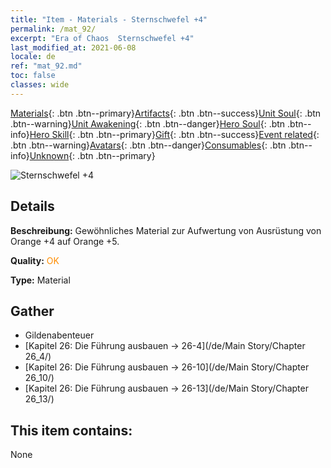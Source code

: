 ```yaml
---
title: "Item - Materials - Sternschwefel +4"
permalink: /mat_92/
excerpt: "Era of Chaos  Sternschwefel +4"
last_modified_at: 2021-06-08
locale: de
ref: "mat_92.md"
toc: false
classes: wide
---
```

 [Materials](/ItemsDE/){: .btn .btn--primary}[Artifacts](/ItemsDE/Artifacts/){: .btn .btn--success}[Unit Soul](/ItemsDE/UnitSoul/){: .btn .btn--warning}[Unit Awakening](/ItemsDE/UnitAwakening/){: .btn .btn--danger}[Hero Soul](/ItemsDE/HeroSoul/){: .btn .btn--info}[Hero Skill](/ItemsDE/HeroSkill/){: .btn .btn--primary}[Gift](/ItemsDE/Gift/){: .btn .btn--success}[Event related](/ItemsDE/Events/){: .btn .btn--warning}[Avatars](/ItemsDE/Avatars/){: .btn .btn--danger}[Consumables](/ItemsDE/Consumables/){: .btn .btn--info}[Unknown](/ItemsDE/Unknown/){: .btn .btn--primary}

 ![Sternschwefel +4](/images/t/i_cailiao_liuhuang3.png)

## Details
 **Beschreibung:** Gewöhnliches Material zur Aufwertung von Ausrüstung von Orange +4 auf Orange +5.

 **Quality:** <span style="color: #FF8C00">OK</span>

 **Type:** Material

## Gather

*    Gildenabenteuer 
*    [Kapitel 26: Die Führung ausbauen -> 26-4](/de/Main Story/Chapter 26_4/) 
*    [Kapitel 26: Die Führung ausbauen -> 26-10](/de/Main Story/Chapter 26_10/) 
*    [Kapitel 26: Die Führung ausbauen -> 26-13](/de/Main Story/Chapter 26_13/) 

## This item contains:

  None

